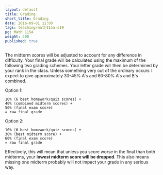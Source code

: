 ```yaml
---
layout: default
title: Grading
short_title: Grading
date: 2016-09-01 12:00
tags: teaching/math115a-s19
pg: Math 115A
weight: 500
published: true
---
```


The midterm scores will be adjusted to account for any difference in difficulty. Your final grade will be calculated using the maximum of the following two grading schemes. Your letter grade will then be determined by your rank in the class. Unless something very out of the ordinary occurs I expect to give approximately 30-45% A's and 60-80% A's and B's combined.

Option 1:

~~~
10% (6 best homework/quiz scores) +
40% (combined midterm scores) +
50% (final exam score)
= raw final grade
~~~

Option 2:

~~~
10% (6 best homework/quiz scores) +
30% (best midterm score) +
60% (final exam score)
= raw final grade
~~~

Effectively, this will mean that unless you score worse in the final than both midterms, your __lowest midterm score will be dropped__. This also means missing one midterm probably will not impact your grade in any serious way.
